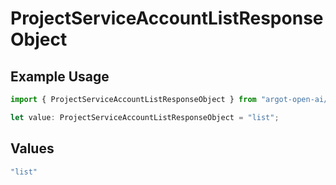 # ProjectServiceAccountListResponseObject

## Example Usage

```typescript
import { ProjectServiceAccountListResponseObject } from "argot-open-ai/models/components";

let value: ProjectServiceAccountListResponseObject = "list";
```

## Values

```typescript
"list"
```